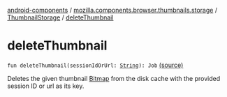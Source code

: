 [android-components](../../index.md) / [mozilla.components.browser.thumbnails.storage](../index.md) / [ThumbnailStorage](index.md) / [deleteThumbnail](./delete-thumbnail.md)

# deleteThumbnail

`fun deleteThumbnail(sessionIdOrUrl: `[`String`](https://kotlinlang.org/api/latest/jvm/stdlib/kotlin/-string/index.html)`): Job` [(source)](https://github.com/mozilla-mobile/android-components/blob/master/components/browser/thumbnails/src/main/java/mozilla/components/browser/thumbnails/storage/ThumbnailStorage.kt#L60)

Deletes the given thumbnail [Bitmap](#) from the disk cache with the provided session ID or url
as its key.

